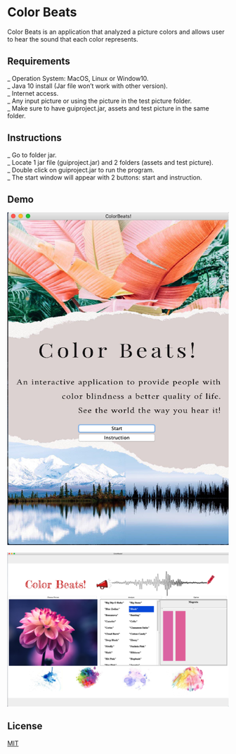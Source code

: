 # Color Beats

Color Beats is an application that analyzed a picture colors and allows user to hear the sound that each color represents.

## Requirements

_ Operation System: MacOS, Linux or Window10.\
_ Java 10 install (Jar file won’t work with other version).\
_ Internet access.\
_ Any input picture or using the picture in the test picture folder.\
_ Make sure to have guiproject.jar, assets and test picture in the same folder.

## Instructions

_ Go to folder jar.\
_ Locate 1 jar file (guiproject.jar) and 2 folders (assets and test picture).\
_ Double click on guiproject.jar to run the program.\
_ The start window will appear with 2 buttons: start and instruction.

## Demo

![Intro_Pic](https://github.com/duketran1996/ColorBeats/blob/master/README/DemoPics_ReadMe/Intro.png)
  
  
![Analyze_Pic](https://github.com/duketran1996/ColorBeats/blob/master/README/DemoPics_ReadMe/Analyze.png)

## License
[MIT](https://choosealicense.com/licenses/mit/)
